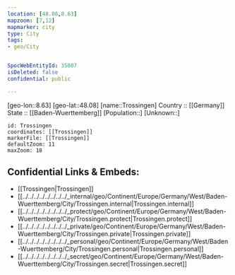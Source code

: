 ```yaml
---
location: [48.08,8.63] 
mapzoom: [7,12] 
mapmarker: city 
type: City
tags:
- geo/City


SpocWebEntityId: 35007
isDeleted: false
confidential: public

---
```

[geo-lon::8.63] 
[geo-lat::48.08] 
[name::Trossingen] 
Country :: [[Germany]]  
State :: [[Baden-Wuerttemberg]] 
[Population::] 
[Unknown::] 


```leaflet
id: Trossingen
coordinates: [[Trossingen]] 
markerFile: [[Trossingen]] 
defaultZoom: 11 
maxZoom: 18
```


## Confidential Links & Embeds: 
- [[Trossingen|Trossingen]]  
- [[../../../../../../../../_internal/geo/Continent/Europe/Germany/West/Baden-Wuerttemberg/City/Trossingen.internal|Trossingen.internal]] 
- [[../../../../../../../../_protect/geo/Continent/Europe/Germany/West/Baden-Wuerttemberg/City/Trossingen.protect|Trossingen.protect]] 
- [[../../../../../../../../_private/geo/Continent/Europe/Germany/West/Baden-Wuerttemberg/City/Trossingen.private|Trossingen.private]] 
- [[../../../../../../../../_personal/geo/Continent/Europe/Germany/West/Baden-Wuerttemberg/City/Trossingen.personal|Trossingen.personal]] 
- [[../../../../../../../../_secret/geo/Continent/Europe/Germany/West/Baden-Wuerttemberg/City/Trossingen.secret|Trossingen.secret]] 
